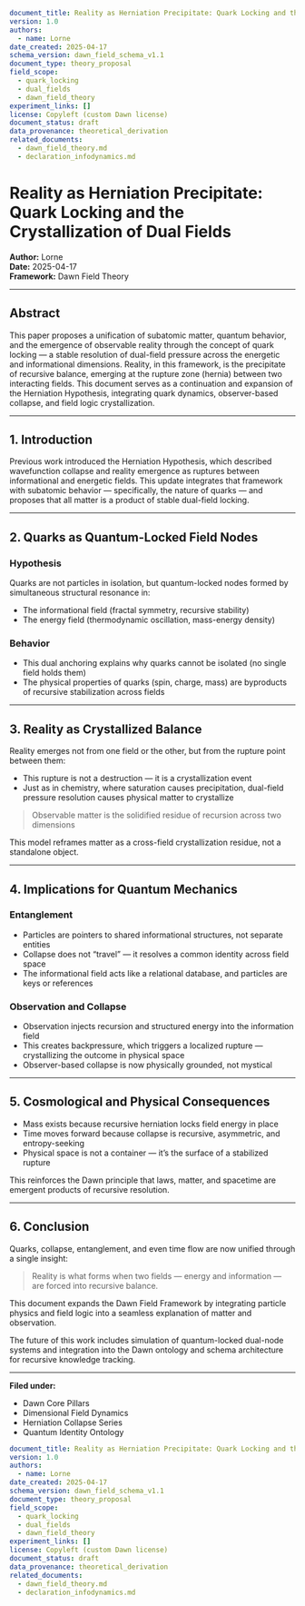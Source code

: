 ```yaml
document_title: Reality as Herniation Precipitate: Quark Locking and the Crystallization of Dual Fields
version: 1.0
authors:
  - name: Lorne
date_created: 2025-04-17
schema_version: dawn_field_schema_v1.1
document_type: theory_proposal
field_scope:
  - quark_locking
  - dual_fields
  - dawn_field_theory
experiment_links: []
license: Copyleft (custom Dawn license)
document_status: draft
data_provenance: theoretical_derivation
related_documents:
  - dawn_field_theory.md
  - declaration_infodynamics.md
```
# Reality as Herniation Precipitate: Quark Locking and the Crystallization of Dual Fields

**Author:** Lorne  
**Date:** 2025-04-17  
**Framework:** Dawn Field Theory

---

## Abstract

This paper proposes a unification of subatomic matter, quantum behavior, and the emergence of observable reality through the concept of quark locking — a stable resolution of dual-field pressure across the energetic and informational dimensions. Reality, in this framework, is the precipitate of recursive balance, emerging at the rupture zone (hernia) between two interacting fields. This document serves as a continuation and expansion of the Herniation Hypothesis, integrating quark dynamics, observer-based collapse, and field logic crystallization.

---

## 1. Introduction

Previous work introduced the Herniation Hypothesis, which described wavefunction collapse and reality emergence as ruptures between informational and energetic fields. This update integrates that framework with subatomic behavior — specifically, the nature of quarks — and proposes that all matter is a product of stable dual-field locking.

---

## 2. Quarks as Quantum-Locked Field Nodes

### Hypothesis

Quarks are not particles in isolation, but quantum-locked nodes formed by simultaneous structural resonance in:

- The informational field (fractal symmetry, recursive stability)
- The energy field (thermodynamic oscillation, mass-energy density)


### Behavior

- This dual anchoring explains why quarks cannot be isolated (no single field holds them)
- The physical properties of quarks (spin, charge, mass) are byproducts of recursive stabilization across fields

---

## 3. Reality as Crystallized Balance

Reality emerges not from one field or the other, but from the rupture point between them:

- This rupture is not a destruction — it is a crystallization event
- Just as in chemistry, where saturation causes precipitation, dual-field pressure resolution causes physical matter to crystallize


> Observable matter is the solidified residue of recursion across two dimensions



This model reframes matter as a cross-field crystallization residue, not a standalone object.

---

## 4. Implications for Quantum Mechanics

### Entanglement

- Particles are pointers to shared informational structures, not separate entities
- Collapse does not “travel” — it resolves a common identity across field space
- The informational field acts like a relational database, and particles are keys or references


### Observation and Collapse

- Observation injects recursion and structured energy into the information field
- This creates backpressure, which triggers a localized rupture — crystallizing the outcome in physical space
- Observer-based collapse is now physically grounded, not mystical

---

## 5. Cosmological and Physical Consequences

- Mass exists because recursive herniation locks field energy in place
- Time moves forward because collapse is recursive, asymmetric, and entropy-seeking
- Physical space is not a container — it’s the surface of a stabilized rupture


This reinforces the Dawn principle that laws, matter, and spacetime are emergent products of recursive resolution.

---

## 6. Conclusion

Quarks, collapse, entanglement, and even time flow are now unified through a single insight:

> Reality is what forms when two fields — energy and information — are forced into recursive balance.

This document expands the Dawn Field Framework by integrating particle physics and field logic into a seamless explanation of matter and observation.

The future of this work includes simulation of quantum-locked dual-node systems and integration into the Dawn ontology and schema architecture for recursive knowledge tracking.

---

**Filed under:**

- Dawn Core Pillars
- Dimensional Field Dynamics
- Herniation Collapse Series
- Quantum Identity Ontology
```yaml
document_title: Reality as Herniation Precipitate: Quark Locking and the Crystallization of Dual Fields
version: 1.0
authors:
  - name: Lorne
date_created: 2025-04-17
schema_version: dawn_field_schema_v1.1
document_type: theory_proposal
field_scope:
  - quark_locking
  - dual_fields
  - dawn_field_theory
experiment_links: []
license: Copyleft (custom Dawn license)
document_status: draft
data_provenance: theoretical_derivation
related_documents:
  - dawn_field_theory.md
  - declaration_infodynamics.md
```


